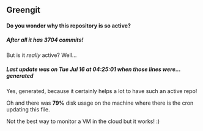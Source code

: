 ## Greengit

#### Do you wonder why this repository is so active?

##### After all it has 3704 commits!

But is it *really* active? Well...

##### Last update was on Tue Jul 16 at 04:25:01 when those lines were... generated

Yes, generated, because it certainly helps a lot to have such an active repo!

Oh and there was **79%** disk usage on the machine
where there is the cron updating this file.

Not the best way to monitor a VM in the cloud but it works! :)
